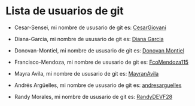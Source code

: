 # Lista de usuarios de git

- Cesar-Sensei, mi nombre de ususario de git es: [CesarGiovani](https://github.com/CesarGiovani)

- Diana-Garcia, mi nombre de ususario de git es: [Diana Garcia](https://github.com/DGC44/)

- Donovan-Montiel, mi nombre de ususario de git es: [Donovan Montiel](https://github.com/DMont97)
- Francisco-Mendoza, mi nombre de ususario de git es: [FcoMendoza115](https://github.com/FcoMendoza115)

- Mayra Avila, mi nombre de ususario de git es: [MayranAvila](https://github.com/MayranAvila)

- Andrés Argüelles, mi nombre de ususario de git es: [andresarguelles](https://github.com/andresarguelles)
- Randy Morales, mi nombre de ususario de git es: [RandyDEVF28](http://github.com/RandyDEVF28)
